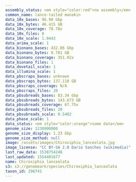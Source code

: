 ```yaml
---
assembly_status: <em style="color:red">no assembly</em>
common_name: lance-tailed manakin
data_10x_bases: 96.90 Gbp
data_10x_bytes: 46.415 GB
data_10x_coverage: 78.78x
data_10x_files: 8
data_10x_scale: 1.9443
data_arima_scale: 1
data_bionano_bases: 432.86 Gbp
data_bionano_bytes: 0.781 GB
data_bionano_coverage: 351.92x
data_bionano_files: 1
data_dovetail_scale: 1
data_illumina_scale: 1
data_pbscraps_bases: unknown
data_pbscraps_bytes: 137.110 GB
data_pbscraps_coverage: N/A
data_pbscraps_files: 20
data_pbsubreads_bases: 83.34 Gbp
data_pbsubreads_bytes: 143.673 GB
data_pbsubreads_coverage: 67.75x
data_pbsubreads_files: 20
data_pbsubreads_scale: 0.5402
data_phase_scale: 1
data_status: <em style="color:orange">some data</em>
genome_size: 1230000000
genome_size_display: 1.23 Gbp
genome_size_method: null
image: /assets/images/Chiroxiphia_lanceolata.jpg
image_license: "CC BY-SA 2.0 Dario Sanches (wikimedia)"
last_raw_data: 1538754248
last_updated: 1554481677
name: Chiroxiphia lanceolata
s3: s3://genomeark/species/Chiroxiphia_lanceolata
taxon_id: 296741
---
```

